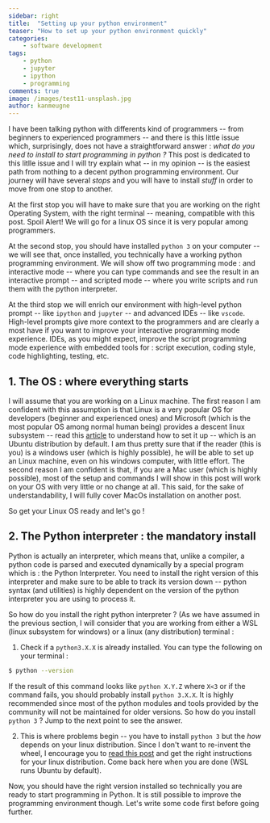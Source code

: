 ```yaml
---
sidebar: right
title:  "Setting up your python environment"
teaser: "How to set up your python environment quickly"
categories:
    - software development
tags:
    - python
    - jupyter
    - ipython
    - programming
comments: true
image: /images/test11-unsplash.jpg
author: kanmeugne
---
```


I have been talking python with differents kind of programmers -- from beginners to experienced programmers -- and there is this little issue which, surprisingly, does not have a straightforward answer : *what do you need to install to start programming in python ?* This post is dedicated to this litlle issue and I will try explain what -- in my opinion -- is the easiest path from nothing to a decent python programming environment. Our journey will have several *stops* and you will have to install *stuff* in order to move from one stop to another. 

At the first stop you will have to make sure that you are working on the right Operating System, with the right terminal -- meaning, compatible with this post. Spoil Alert! We will go for a linux OS since it is very popular among programmers.

At the second stop, you should have installed `python 3` on your computer -- we will see that, once installed, you technically have a working python programming environment. We will show off two programming mode : and interactive mode -- where you can type commands and see the result in an interactive prompt -- and scripted mode -- where you write scripts and run them with the python interpreter.

At the third stop we will enrich our environment with high-level python prompt -- like `ipython` and `jupyter` -- and advanced IDEs -- like `vscode`. High-level prompts give more context to the programmers and are clearly a most have if you want to improve your interactive programming mode experience. IDEs, as you might expect, improve the script programming mode experience with embedded tools for : script execution, coding style, code highlighting, testing, etc.

## 1. The OS : where everything starts

I will assume that you are working on a Linux machine. The first reason I am confident with this assumption is that Linux is a very popular OS for developers (beginner and experienced ones) and Microsoft (which is the most popular OS among normal human being) provides a descent linux subsystem -- read this [article][1] to understand how to set it up -- which is an Ubuntu distribution by default. I am thus pretty sure that if the reader (this is you) is a windows user (which is highly possible), he will be able to set up an Linux machine, even on his windows computer, with little effort.
The second reason I am confident is that, if you are a Mac user (which is highly possible), most of the setup and commands I will show in this post will work on your OS with very little or no change at all. This said, for the sake of understandability, I will fully cover MacOs installation on another post. 

So get your Linux OS ready and let's go !

## 2. The Python interpreter : the mandatory install

Python is actually an interpreter, which means that, unlike a compiler, a python code is parsed and executed dynamically by a special program which is : the Python Interpreter. You need to install the right version of this interpreter and make sure to be able to track its version down -- python syntax (and utilities) is highly dependent on the version of the python interpreter you are using to process it.

So how do you install the right python interpreter ? (As we have assumed in the previous section, I will consider that you are working from either a WSL (linux subsystem for windows) or a linux (any distribution) terminal :

1. Check if a `python3.X.X` is already installed. You can type the following on your terminal :

``` bash
$ python --version
```

If the result of this command looks like `python X.Y.Z` where `X<3` or if the command fails, you should probably install `python 3.X.X`. It is highly recommended since most of the python modules and tools provided by the community will not be maintained for older versions. So how do you install `python 3` ? Jump to the next point to see the answer.

2. This is where problems begin -- you have to install `python 3` but the *how* depends on your linux distribution. Since I don't want to re-invent the wheel, I encourage you to [read this post][3] and get the right instructions for your linux distribution. Come back here when you are done (WSL runs Ubuntu by default).


Now, you should have the right version installed so technically you are ready to start programming in Python. It is still possible to improve the programming environment though. Let's write some code first before going further.


[1]: https://www.geek4geeks.com
[2]: https://www.python.org "see the available version"
[3]: https://docs.python-guide.org/starting/install3/linux/